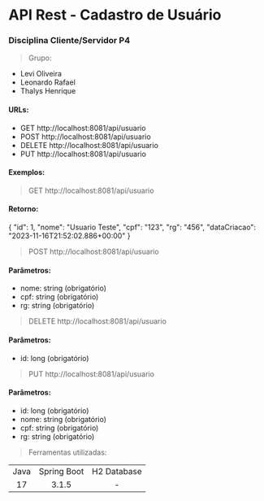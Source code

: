 # API Rest - Cadastro de Usuário

### Disciplina Cliente/Servidor P4

> Grupo:
+ Levi Oliveira
+ Leonardo Rafael
+ Thalys Henrique

#### URLs:

+ GET http://localhost:8081/api/usuario
+ POST http://localhost:8081/api/usuario
+ DELETE http://localhost:8081/api/usuario
+ PUT http://localhost:8081/api/usuario

#### Exemplos:

> GET http://localhost:8081/api/usuario

#### Retorno:

{
    "id": 1,
    "nome": "Usuario Teste",
    "cpf": "123",
    "rg": "456",
    "dataCriacao": "2023-11-16T21:52:02.886+00:00"
}

> POST http://localhost:8081/api/usuario

#### Parâmetros:
+ nome: string (obrigatório)
+ cpf: string (obrigatório)
+ rg: string (obrigatório)

> DELETE http://localhost:8081/api/usuario

#### Parâmetros:
+ id: long (obrigatório)

> PUT http://localhost:8081/api/usuario

#### Parâmetros:
+ id: long (obrigatório)
+ nome: string (obrigatório)
+ cpf: string (obrigatório)
+ rg: string (obrigatório)

> Ferramentas utilizadas:

<table>
<tr align="center">
<td>Java</td>
<td>Spring Boot</td>
<td>H2 Database</td>
</tr>

<tr align="center">
<td>17</td>
<td>3.1.5</td>
<td>-</td>
</tr>
</table>
